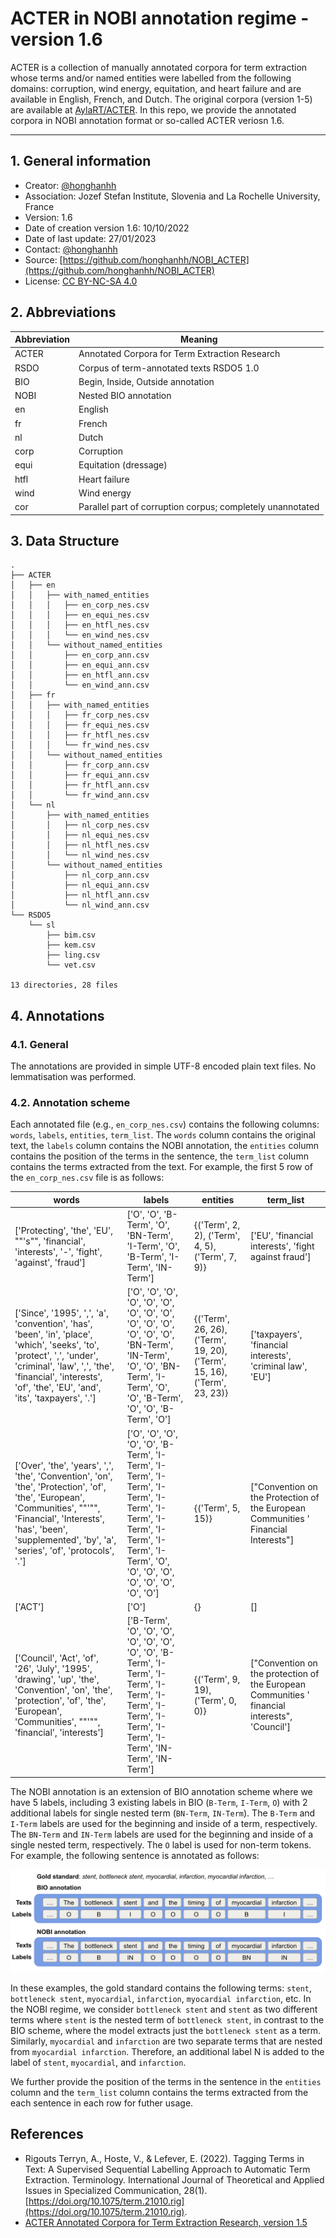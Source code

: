# ACTER in NOBI annotation regime - version 1.6

ACTER is a collection of manually annotated corpora for term extraction whose terms and/or named entities were labelled from the following domains: corruption, wind energy, equitation, and heart failure and are available in English, French, and Dutch. The original corpora (version 1-5) are available at [AylaRT/ACTER](https://github.com/AylaRT/ACTER). In this repo, we provide the annotated corpora in NOBI annotation format or so-called ACTER veriosn 1.6.

---

## 1. General information

- Creator: [@honghanhh](https://github.com/honghanhh)
- Association: Jozef Stefan Institute, Slovenia and La Rochelle University, France
- Version: 1.6
- Date of creation version 1.6: 10/10/2022
- Date of last update: 27/01/2023
- Contact: [@honghanhh](hanh.usth@gmail.com)
- Source: [https://github.com/honghanhh/NOBI_ACTER](https://github.com/honghanhh/NOBI_ACTER)
- License: [CC BY-NC-SA 4.0](https://creativecommons.org/licenses/by-nc-sa/4.0/)

## 2. Abbreviations

| Abbreviation | Meaning |
|--------------|---------|
| ACTER        | Annotated Corpora for Term Extraction Research |
| RSDO         | Corpus of term-annotated texts RSDO5 1.0 |
| BIO          | Begin, Inside, Outside annotation|
| NOBI         | Nested BIO annotation|
| en           | English |
| fr           | French |
| nl           | Dutch |
| corp         | Corruption |
| equi         | Equitation (dressage) |
| htfl         | Heart failure |
| wind         | Wind energy |
| cor          | Parallel part of corruption corpus; completely unannotated |

## 3. Data Structure

```
.
├── ACTER
│   ├── en
│   │   ├── with_named_entities
│   │   │   ├── en_corp_nes.csv
│   │   │   ├── en_equi_nes.csv
│   │   │   ├── en_htfl_nes.csv
│   │   │   └── en_wind_nes.csv
│   │   └── without_named_entities
│   │       ├── en_corp_ann.csv
│   │       ├── en_equi_ann.csv
│   │       ├── en_htfl_ann.csv
│   │       └── en_wind_ann.csv
│   ├── fr
│   │   ├── with_named_entities
│   │   │   ├── fr_corp_nes.csv
│   │   │   ├── fr_equi_nes.csv
│   │   │   ├── fr_htfl_nes.csv
│   │   │   └── fr_wind_nes.csv
│   │   └── without_named_entities
│   │       ├── fr_corp_ann.csv
│   │       ├── fr_equi_ann.csv
│   │       ├── fr_htfl_ann.csv
│   │       └── fr_wind_ann.csv
│   └── nl
│       ├── with_named_entities
│       │   ├── nl_corp_nes.csv
│       │   ├── nl_equi_nes.csv
│       │   ├── nl_htfl_nes.csv
│       │   └── nl_wind_nes.csv
│       └── without_named_entities
│           ├── nl_corp_ann.csv
│           ├── nl_equi_ann.csv
│           ├── nl_htfl_ann.csv
│           └── nl_wind_ann.csv
└── RSDO5
    └── sl
        ├── bim.csv
        ├── kem.csv
        ├── ling.csv
        └── vet.csv

13 directories, 28 files
```

## 4. Annotations

### 4.1. General

The annotations are provided in simple UTF-8 encoded plain text files. No lemmatisation was performed.

### 4.2. Annotation scheme

Each annotated file (e.g., `en_corp_nes.csv`) contains the following columns: `words`, `labels`, `entities`, `term_list`. The `words` column contains the original text, the `labels` column contains the NOBI annotation, the `entities` column contains the position of the terms in the sentence, the `term_list` column contains the terms extracted from the text. For example, the first 5 row of the `en_corp_nes.csv` file is as follows:

|words|labels|entities|term_list|
|-----|------|--------|---------|
|['Protecting', 'the', 'EU', ""'s"", 'financial', 'interests', '-', 'fight', 'against', 'fraud']|['O', 'O', 'B-Term', 'O', 'BN-Term', 'I-Term', 'O', 'B-Term', 'I-Term', 'IN-Term']|{('Term', 2, 2), ('Term', 4, 5), ('Term', 7, 9)}|['EU', 'financial interests', 'fight against fraud']|
|['Since', '1995', ',', 'a', 'convention', 'has', 'been', 'in', 'place', 'which', 'seeks', 'to', 'protect', ',', 'under', 'criminal', 'law', ',', 'the', 'financial', 'interests', 'of', 'the', 'EU', 'and', 'its', 'taxpayers', '.']|['O', 'O', 'O', 'O', 'O', 'O', 'O', 'O', 'O', 'O', 'O', 'O', 'O', 'O', 'O', 'BN-Term', 'IN-Term', 'O', 'O', 'BN-Term', 'I-Term', 'O', 'O', 'B-Term', 'O', 'O', 'B-Term', 'O']|{('Term', 26, 26), ('Term', 19, 20), ('Term', 15, 16), ('Term', 23, 23)}|['taxpayers', 'financial interests', 'criminal law', 'EU']|
|['Over', 'the', 'years', ',', 'the', 'Convention', 'on', 'the', 'Protection', 'of', 'the', 'European', 'Communities', ""'"", 'Financial', 'Interests', 'has', 'been', 'supplemented', 'by', 'a', 'series', 'of', 'protocols', '.']|['O', 'O', 'O', 'O', 'O', 'B-Term', 'I-Term', 'I-Term', 'I-Term', 'I-Term', 'I-Term', 'I-Term', 'I-Term', 'I-Term', 'I-Term', 'I-Term', 'O', 'O', 'O', 'O', 'O', 'O', 'O', 'O', 'O']|{('Term', 5, 15)}|["Convention on the Protection of the European Communities ' Financial Interests"]|
|['ACT']|['O']|{}|[]|
|['Council', 'Act', 'of', '26', 'July', '1995', 'drawing', 'up', 'the', 'Convention', 'on', 'the', 'protection', 'of', 'the', 'European', 'Communities', ""'"", 'financial', 'interests']|['B-Term', 'O', 'O', 'O', 'O', 'O', 'O', 'O', 'O', 'B-Term', 'I-Term', 'I-Term', 'I-Term', 'I-Term', 'I-Term', 'I-Term', 'I-Term', 'I-Term', 'IN-Term', 'IN-Term']|{('Term', 9, 19), ('Term', 0, 0)}|["Convention on the protection of the European Communities ' financial interests", 'Council']|

The NOBI annotation is an extension of BIO annotation scheme where we have 5 labels, including 3 existing labels in BIO (`B-Term`, `I-Term`, `O`) with 2 additional labels for single nested term (`BN-Term`, `IN-Term`). The `B-Term` and `I-Term` labels are used for the beginning and inside of a term, respectively. The `BN-Term` and `IN-Term` labels are used for the beginning and inside of a single nested term, respectively. The `O` label is used for non-term tokens. For example, the following sentence is annotated as follows:

![nobi](./imgs/exs.png)

In these examples, the gold standard contains the following terms: `stent`, `bottleneck stent`, `myocardial`, `infarction`, `myocardial infarction`, etc. In the NOBI regime, we consider `bottleneck stent` and `stent` as two different terms where `stent` is the nested term of `bottleneck stent`, in contrast to the BIO scheme, where the model extracts just the `bottleneck stent` as a term. Similarly, `myocardial` and `infarction` are two separate terms that are nested from `myocardial infarction`. Therefore, an additional label N is added to the label of `stent`, `myocardial`, and `infarction`.

We further provide the position of the terms in the sentence in the `entities` column and the `term_list` column contains the terms extracted from the each sentence in each row for futher usage.

## References

- Rigouts Terryn, A., Hoste, V., & Lefever, E. (2022). Tagging Terms in Text: A Supervised Sequential Labelling Approach to Automatic Term Extraction. Terminology. International Journal of Theoretical and Applied Issues in Specialized Communication, 28(1). [https://doi.org/10.1075/term.21010.rig](https://doi.org/10.1075/term.21010.rig).
- [ACTER Annotated Corpora for Term Extraction Research, version 1.5](https://github.com/AylaRT/ACTER)
